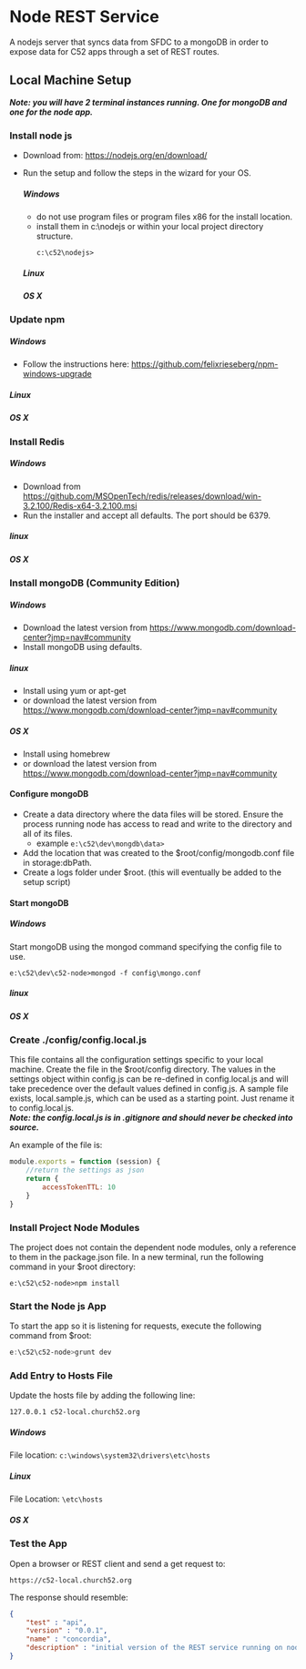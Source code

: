 # Node REST Service
A nodejs server that syncs data from SFDC to a mongoDB in order to expose data for C52 apps through a set of REST routes.

##  Local Machine Setup
***Note: you will have 2 terminal instances running.  One for mongoDB and one for the node app.***

### Install node js
* Download from: https://nodejs.org/en/download/
* Run the setup and follow the steps in the wizard for your OS.
  ##### Windows
  * do not use program files or program files x86 for the install location.
  * install them in c:\nodejs or within your local project directory structure. 
    ```dos
    c:\c52\nodejs>
    ```
  ##### Linux

  ##### OS X

### Update npm
  ##### Windows
  * Follow the instructions here: https://github.com/felixrieseberg/npm-windows-upgrade
  ##### Linux

  ##### OS X

### Install Redis
##### Windows
* Download from https://github.com/MSOpenTech/redis/releases/download/win-3.2.100/Redis-x64-3.2.100.msi
* Run the installer and accept all defaults.  The port should be 6379.

##### linux

##### OS X

### Install mongoDB (Community Edition)
##### Windows
* Download the latest version from https://www.mongodb.com/download-center?jmp=nav#community
* Install mongoDB using defaults.

##### linux
* Install using yum or apt-get
* or download the latest version from https://www.mongodb.com/download-center?jmp=nav#community

##### OS X
* Install using homebrew
* or download the latest version from https://www.mongodb.com/download-center?jmp=nav#community

#### Configure mongoDB
* Create a data directory where the data files will be stored.  Ensure the process running node has access to read and write to the directory and all of its files.
   * example `e:\c52\dev\mongdb\data>`
* Add the location that was created to the $root/config/mongodb.conf file in storage:dbPath.
* Create a logs folder under $root. (this will eventually be added to the setup script)

#### Start mongoDB
##### Windows
Start mongoDB using the mongod command specifying the config file to use.
```dos
e:\c52\dev\c52-node>mongod -f config\mongo.conf
```

##### linux

##### OS X

### Create ./config/config.local.js
This file contains all the configuration settings specific to your local machine.  Create the file in the $root/config directory.  The values in the settings object within 
config.js can be re-defined in config.local.js and will take precedence over the default values defined in config.js.  A sample file exists, local.sample.js, which can
be used as a starting point.  Just rename it to config.local.js.  
***Note: the config.local.js is in .gitignore and should never be checked into source.***

An example of the file is:
```javascript
module.exports = function (session) {
	//return the settings as json
	return {
		accessTokenTTL: 10
	}
}
```

### Install Project Node Modules	
The project does not contain the dependent node modules, only a reference to them in the package.json file.
In a new terminal, run the following command in your $root directory:
```dos
e:\c52\c52-node>npm install
```

### Start the Node js App
To start the app so it is listening for requests, execute the following command from $root:
```powershell
e:\c52\c52-node>grunt dev
```

### Add Entry to Hosts File
Update the hosts file by adding the following line:
```
127.0.0.1 c52-local.church52.org
``` 
##### Windows
File location: `c:\windows\system32\drivers\etc\hosts`
##### Linux
File Location: `\etc\hosts`
##### OS X

### Test the App
Open a browser or REST client and send a get request to:
```
https://c52-local.church52.org
```

The response should resemble:
```json
{
	"test" : "api",
	"version" : "0.0.1",
	"name" : "concordia",
	"description" : "initial version of the REST service running on node js v6.4.0 under project concordia."
}
```